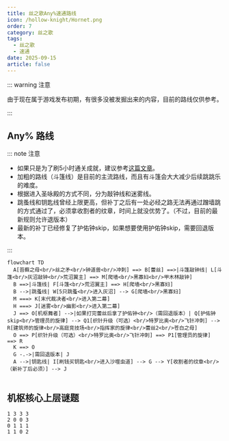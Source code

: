 ```yaml
---
title: 丝之歌Any%速通路线
icon: /hollow-knight/Hornet.png
order: 7
category: 丝之歌
tags:
  - 丝之歌
  - 速通
date: 2025-09-15
article: false
---
```


<!-- more -->

::: warning 注意

由于现在属于游戏发布初期，有很多没被发掘出来的内容，目前的路线仅供参考。

:::

## Any% 路线

::: note 注意

- 如果只是为了刷5小时通关成就，建议参考[这篇文章](5hour.md)。
- 加粗的路线（斗篷线）是目前的主流路线，而且有斗篷会大大减少后续跳跳乐的难度。
- 根据进入圣咏殿的方式不同，分为敲钟线和迷雾线。
- 跳蚤线和钥匙线曾经上限更高，但补丁之后有一处必经之路无法再通过蹭墙跳的方式通过了，必须拿收割者的纹章，时间上就没优势了。（不过，目前的最新规则允许退版本）
- 最新的补丁已经修复了护佑钟skip，如果想要使用护佑钟skip，需要回退版本。

:::

```mermaid
flowchart TD
  A[苔藓之母<br/>丝之矛<br/>钟道兽<br/>冲刺] ==> B[蕾丝] ==>|斗篷敲钟线| L[斗篷<br/>灰沼敲钟<br/>荒沼翼主] ==> M[爬墙<br/>黑寡妇<br/>甲木林敲钟]
  B ==>|斗篷线| F[斗篷<br/>荒沼翼主] ==> H[爬墙<br/>黑寡妇]
  B -->|跳蚤线| W[5只跳蚤<br/>进入灰沼] --> G[爬墙<br/>黑寡妇]
  M ===> K[末代裁决者<br/>进入第二幕]
  H ===> J[迷雾<br/>幽影<br/>进入第二幕]
  J ==> O[机枢舞者] -->|如果打完蕾丝后拿了护佑钟<br/>（需回退版本）| Q[护佑钟skip<br/>管理员的旋律] --> Q1[织针升级（可选）<br/>特罗比奥<br/>飞针冲刺] --> R[建筑师的旋律<br/>高庭竞技场<br/>指挥家的旋律<br/>蕾丝2<br/>苍白之母]
  O ==> P[织针升级（可选）<br/>特罗比奥<br/>飞针冲刺] ==> P1[管理员的旋律] ==> R
  K ==> O
  G -.->|需回退版本| J
  A -->|钥匙线| I[刷钱买钥匙<br/>进入沙噬虫道] --> G --> Y[收割者的纹章<br/>（新补丁后必须）] --> J
  
```

## 机枢核心上层谜题

```text :no-line-numbers
1 3 3 3
2 0 0 3
0 1 1 1
1 1 0 2
```
